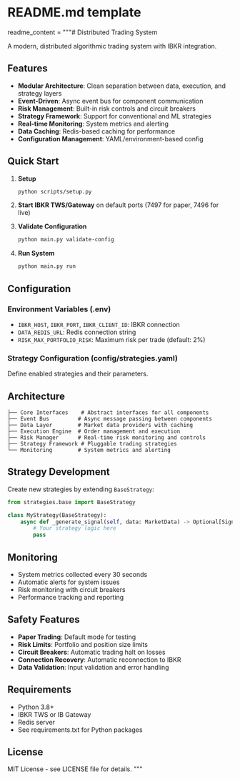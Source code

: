 # README.md template
readme_content = """# Distributed Trading System

A modern, distributed algorithmic trading system with IBKR integration.

## Features

- **Modular Architecture**: Clean separation between data, execution, and strategy layers
- **Event-Driven**: Async event bus for component communication  
- **Risk Management**: Built-in risk controls and circuit breakers
- **Strategy Framework**: Support for conventional and ML strategies
- **Real-time Monitoring**: System metrics and alerting
- **Data Caching**: Redis-based caching for performance
- **Configuration Management**: YAML/environment-based config

## Quick Start

1. **Setup**
   ```bash
   python scripts/setup.py
   ```

2. **Start IBKR TWS/Gateway** on default ports (7497 for paper, 7496 for live)

3. **Validate Configuration**
   ```bash
   python main.py validate-config
   ```

4. **Run System**
   ```bash
   python main.py run
   ```

## Configuration

### Environment Variables (.env)
- `IBKR_HOST`, `IBKR_PORT`, `IBKR_CLIENT_ID`: IBKR connection
- `DATA_REDIS_URL`: Redis connection string
- `RISK_MAX_PORTFOLIO_RISK`: Maximum risk per trade (default: 2%)

### Strategy Configuration (config/strategies.yaml)
Define enabled strategies and their parameters.

## Architecture

```
├── Core Interfaces    # Abstract interfaces for all components
├── Event Bus         # Async message passing between components  
├── Data Layer        # Market data providers with caching
├── Execution Engine  # Order management and execution
├── Risk Manager      # Real-time risk monitoring and controls
├── Strategy Framework # Pluggable trading strategies
└── Monitoring        # System metrics and alerting
```

## Strategy Development

Create new strategies by extending `BaseStrategy`:

```python
from strategies.base import BaseStrategy

class MyStrategy(BaseStrategy):
    async def _generate_signal(self, data: MarketData) -> Optional[Signal]:
        # Your strategy logic here
        pass
```

## Monitoring

- System metrics collected every 30 seconds
- Automatic alerts for system issues
- Risk monitoring with circuit breakers
- Performance tracking and reporting

## Safety Features

- **Paper Trading**: Default mode for testing
- **Risk Limits**: Portfolio and position size limits
- **Circuit Breakers**: Automatic trading halt on losses
- **Connection Recovery**: Automatic reconnection to IBKR
- **Data Validation**: Input validation and error handling

## Requirements

- Python 3.8+
- IBKR TWS or IB Gateway
- Redis server
- See requirements.txt for Python packages

## License

MIT License - see LICENSE file for details.
"""

